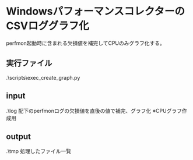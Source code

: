 # WindowsパフォーマンスコレクターのCSVロググラフ化
perfmon起動時に含まれる欠損値を補完してCPUのみグラフ化する。

## 実行ファイル
.\scripts\exec_create_graph.py

## input
.\log
配下のperfmonログの欠損値を直後の値で補完、グラフ化
※CPUグラフ作成用

## output
.\tmp
処理したファイル一覧

